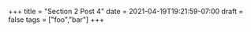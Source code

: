 +++
title = "Section 2 Post 4"
date = 2021-04-19T19:21:59-07:00
draft = false
tags = ["foo","bar"]
+++
